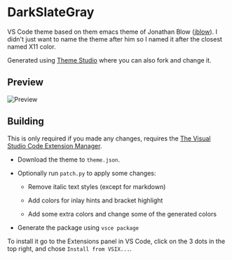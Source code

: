 # DarkSlateGray

VS Code theme based on them emacs theme of Jonathan Blow ([jblow](https://www.youtube.com/@jblow888)).
I didn't just want to name the theme after him so I named it after the closest named X11 color.

Generated using [Theme Studio](https://themes.vscode.one/theme/jjxyz/qR9dnyAe) where you can also fork and change it.

## Preview

![Preview](https://github.com/JaMo42/DarkSlateGray-theme/preview.png)

## Building

This is only required if you made any changes,
requires the [The Visual Studio Code Extension Manager](https://github.com/microsoft/vscode-vsce).

- Download the theme to `theme.json`.

- Optionally run `patch.py` to apply some changes:

    - Remove italic text styles (except for markdown)

    - Add colors for inlay hints and bracket highlight

    - Add some extra colors and change some of the generated colors

- Generate the package using `vsce package`

To install it go to the Extensions panel in VS Code, click on the 3 dots in the top right, and chose `Install from VSIX...`.
